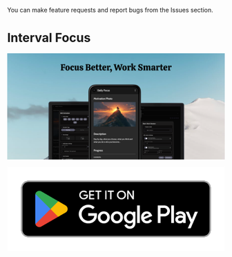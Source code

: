 You can make feature requests and report bugs from the Issues section.

# Interval Focus

![Feature Graphic](fg_high.png)

[![Download Logo](download_logo.png)](https://play.google.com/store/apps/details?id=com.gig.intervall)
